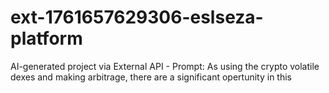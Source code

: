 # ext-1761657629306-eslseza-platform
AI-generated project via External API - Prompt: As using the crypto volatile dexes and making arbitrage, there are a significant opertunity in this 
